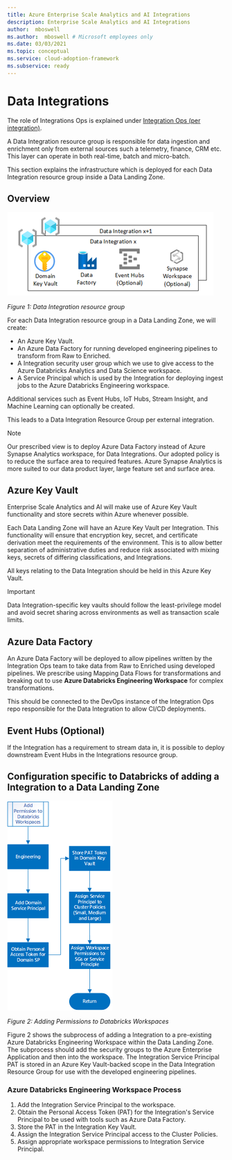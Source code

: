 ```yaml
---
title: Azure Enterprise Scale Analytics and AI Integrations
description: Enterprise Scale Analytics and AI Integrations
author:  mboswell
ms.author:  mboswell # Microsoft employees only
ms.date: 03/03/2021
ms.topic: conceptual
ms.service: cloud-adoption-framework
ms.subservice: ready
---
```


# Data Integrations

The role of Integrations Ops is explained under [Integration Ops (per integration)](../organize-persona-and-teams.md#data-landing-zone-teams). 

A Data Integration resource group is responsible for data ingestion and enrichment only from external sources such a telemetry, finance, CRM etc. This layer can operate in both real-time, batch and micro-batch.

This section explains the infrastructure which is deployed for each Data Integration resource group inside a Data Landing Zone.

## Overview

![Integrations](../images/integration-resource-group.png)

*Figure 1: Data Integration resource group*

For each Data Integration resource group in a Data Landing Zone, we will create:

* An Azure Key Vault.
* An Azure Data Factory for running developed engineering pipelines to transform from Raw to Enriched.
* A Integration security user group which we use to give access to the Azure Databricks Analytics and Data Science workspace.
* A Service Principal which is used by the Integration for deploying ingest jobs to the Azure Databricks Engineering workspace.

Additional services such as Event Hubs, IoT Hubs, Stream Insight, and Machine Learning can optionally be created.

This leads to a Data Integration Resource Group per external integration.

>[!NOTE]
>Our prescribed view is to deploy Azure Data Factory instead of Azure Synapse Analytics workspace, for Data Integrations. Our adopted policy is to reduce the surface area to required features. Azure Synapse Analytics is more suited to our data product layer, large feature set and surface area.

## Azure Key Vault

Enterprise Scale Analytics and AI will make use of Azure Key Vault functionality and store secrets within Azure whenever possible.

Each Data Landing Zone will have an Azure Key Vault per Integration. This functionality will ensure that encryption key, secret, and certificate derivation meet the requirements of the environment. This is to allow better separation of administrative duties and reduce risk associated with mixing keys, secrets of differing classifications, and Integrations.

All keys relating to the Data Integration should be held in this Azure Key Vault.

>[!IMPORTANT]
>Data Integration-specific key vaults should follow the least-privilege model and avoid secret sharing across environments as well as transaction scale limits.

## Azure Data Factory

An Azure Data Factory will be deployed to allow pipelines written by the Integration Ops team to take data from Raw to Enriched using developed pipelines. We prescribe using Mapping Data Flows for transformations and breaking out to use **Azure Databricks Engineering Workspace** for complex transformations.

This should be connected to the DevOps instance of the Integration Ops repo responsible for the Data Integration to allow CI/CD deployments.

## Event Hubs (Optional)

If the Integration has a requirement to stream data in, it is possible to deploy downstream Event Hubs in the Integrations resource group.

## Configuration specific to Databricks of adding a Integration to a Data Landing Zone

![Adding Permissions to Databricks Workspaces](../images/adding-permissions-databricks-workspaces.png)

*Figure 2: Adding Permissions to Databricks Workspaces*

Figure 2 shows the subprocess of adding a Integration to a pre-existing Azure Databricks Engineering Workspace within the Data Landing Zone. The subprocess should add the security groups to the Azure Enterprise Application and then into the workspace. The Integration Service Principal PAT is stored in an Azure Key Vault-backed scope in the Data Integration Resource Group for use with the developed engineering pipelines.

### Azure Databricks Engineering Workspace Process

1. Add the Integration Service Principal to the workspace.
1. Obtain the Personal Access Token (PAT) for the Integration's Service Principal to be used with tools such as Azure Data Factory.
1. Store the PAT in the Integration Key Vault.
1. Assign the Integration Service Principal access to the Cluster Policies.
1. Assign appropriate workspace permissions to Integration Service Principal.